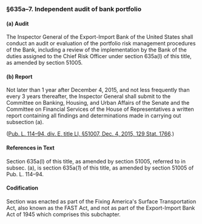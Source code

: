 ### §635a–7. Independent audit of bank portfolio ###

[]()

#### (a) Audit ####

The Inspector General of the Export-Import Bank of the United States shall conduct an audit or evaluation of the portfolio risk management procedures of the Bank, including a review of the implementation by the Bank of the duties assigned to the Chief Risk Officer under section 635a(l) of this title, as amended by section 51005.

[]()

#### (b) Report ####

Not later than 1 year after December 4, 2015, and not less frequently than every 3 years thereafter, the Inspector General shall submit to the Committee on Banking, Housing, and Urban Affairs of the Senate and the Committee on Financial Services of the House of Representatives a written report containing all findings and determinations made in carrying out subsection (a).

([Pub. L. 114–94, div. E, title LI, §51007, Dec. 4, 2015, 129 Stat. 1766](/statviewer.htm?volume=129&page=1766).)

#### References in Text ####

Section 635a(l) of this title, as amended by section 51005, referred to in subsec. (a), is section 635a(*1*) of this title, as amended by section 51005 of Pub. L. 114–94.

#### Codification ####

Section was enacted as part of the Fixing America's Surface Transportation Act, also known as the FAST Act, and not as part of the Export-Import Bank Act of 1945 which comprises this subchapter.